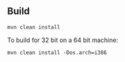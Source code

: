 Build
-----

    mvn clean install

To build for 32 bit on a 64 bit machine:

    mvn clean install -Dos.arch=i386
